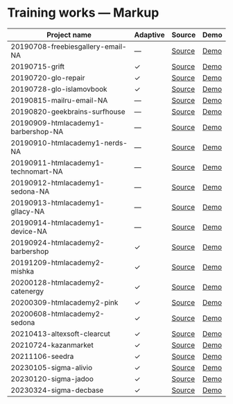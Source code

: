 # Training works — Markup

| Project name                            | Adaptive  | Source                                           | Demo
|-----------------------------------------|-----------|--------------------------------------------------|--------------------------------------------------------------------------------------------------------------|
| 20190708-freebiesgallery-email-NA       | —         | [Source](./20190708-freebiesgallery-email-NA/)   | [Demo](https://hisbvdis.github.io/training-works/markup/20190708-freebiesgallery-email-NA/index.html)
| 20190715-grift                          | ✓         | [Source](./20190715-grift/)                      | [Demo](https://hisbvdis.github.io/training-works/markup/20190715-grift/index.html)
| 20190720-glo-repair                     | ✓         | [Source](./20190720-glo-repair/)                 | [Demo](https://hisbvdis.github.io/training-works/markup/20190720-glo-repair/index.html)
| 20190728-glo-islamovbook                | ✓         | [Source](./20190728-glo-islamovbook/)            | [Demo](https://hisbvdis.github.io/training-works/markup/20190728-glo-islamovbook/index.html)
| 20190815-mailru-email-NA                | —         | [Source](./20190815-mailru-email-NA/)            | [Demo](https://hisbvdis.github.io/training-works/markup/20190815-mailru-email-NA/index.html)
| 20190820-geekbrains-surfhouse           | —         | [Source](./20190820-geekbrains-surfhouse/)       | [Demo](https://hisbvdis.github.io/training-works/markup/20190820-geekbrains-surfhouse/index.html)
| 20190909-htmlacademy1-barbershop-NA     | —         | [Source](./20190909-htmlacademy1-barbershop-NA/) | [Demo](https://hisbvdis.github.io/training-works/markup/20190909-htmlacademy1-barbershop-NA/index.html)
| 20190910-htmlacademy1-nerds-NA          | —         | [Source](./20190910-htmlacademy1-nerds-NA/)      | [Demo](https://hisbvdis.github.io/training-works/markup/20190910-htmlacademy1-nerds-NA/index.html)
| 20190911-htmlacademy1-technomart-NA     | —         | [Source](./20190911-htmlacademy1-technomart-NA/) | [Demo](https://hisbvdis.github.io/training-works/markup/20190911-htmlacademy1-technomart-NA/index.html)
| 20190912-htmlacademy1-sedona-NA         | —         | [Source](./20190912-htmlacademy1-sedona-NA/)     | [Demo](https://hisbvdis.github.io/training-works/markup/20190912-htmlacademy1-sedona-NA/index.html)
| 20190913-htmlacademy1-gllacy-NA         | —         | [Source](./20190913-htmlacademy1-gllacy-NA/)     | [Demo](https://hisbvdis.github.io/training-works/markup/20190913-htmlacademy1-gllacy-NA/index.html)
| 20190914-htmlacademy1-device-NA         | —         | [Source](./20190914-htmlacademy1-device-NA/)     | [Demo](https://hisbvdis.github.io/training-works/markup/20190914-htmlacademy1-device-NA/index.html)
| 20190924-htmlacademy2-barbershop        | ✓         | [Source](./20190924-htmlacademy2-barbershop/)    | [Demo](https://hisbvdis.github.io/training-works/markup/20190924-htmlacademy2-barbershop/build/index.html)
| 20191209-htmlacademy2-mishka            | ✓         | [Source](./20191209-htmlacademy2-mishka/)        | [Demo](https://hisbvdis.github.io/training-works/markup/20191209-htmlacademy2-mishka/build/index.html)
| 20200128-htmlacademy2-catenergy         | ✓         | [Source](./20200128-htmlacademy2-catenergy/)     | [Demo](https://hisbvdis.github.io/training-works/markup/20200128-htmlacademy2-catenergy/build/index.html)
| 20200309-htmlacademy2-pink              | ✓         | [Source](./20200309-htmlacademy2-pink/)          | [Demo](https://hisbvdis.github.io/training-works/markup/20200309-htmlacademy2-pink/build/index.html)
| 20200608-htmlacademy2-sedona            | ✓         | [Source](./20200608-htmlacademy2-sedona/)        | [Demo](https://hisbvdis.github.io/training-works/markup/20200608-htmlacademy2-sedona/build/index.html)
| 20210413-altexsoft-clearcut             | ✓         | [Source](./20210413-altexsoft-clearcut/)         | [Demo](https://hisbvdis.github.io/training-works/markup/20210413-altexsoft-clearcut/build/index.html)
| 20210724-kazanmarket                    | ✓         | [Source](./20210724-kazanmarket/)                | [Demo](https://hisbvdis.github.io/training-works/markup/20210724-kazanmarket/build/index.html)
| 20211106-seedra                         | ✓         | [Source](./20211106-seedra/)                     | [Demo](https://hisbvdis.github.io/training-works/markup/20211106-seedra/build/index.html)
| 20230105-sigma-alivio                   | ✓         | [Source](./20230105-sigma-alivio/)               | [Demo](https://hisbvdis.github.io/training-works/markup/20230105-sigma-alivio/index.html)
| 20230120-sigma-jadoo                    | ✓         | [Source](./20230120-sigma-jadoo/)                | [Demo](https://hisbvdis.github.io/training-works/markup/20230120-sigma-jadoo/build/index.html)
| 20230324-sigma-decbase                  | ✓         | [Source](./20230324-sigma-decbase/)              | [Demo](https://hisbvdis.github.io/training-works/markup/20230324-sigma-decbase/build/index.html)
